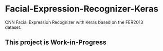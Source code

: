 # Facial-Expression-Recognizer-Keras
CNN Facial Expression Recognizer with Keras based on the FER2013 dataset. 












## This project is Work-in-Progress
